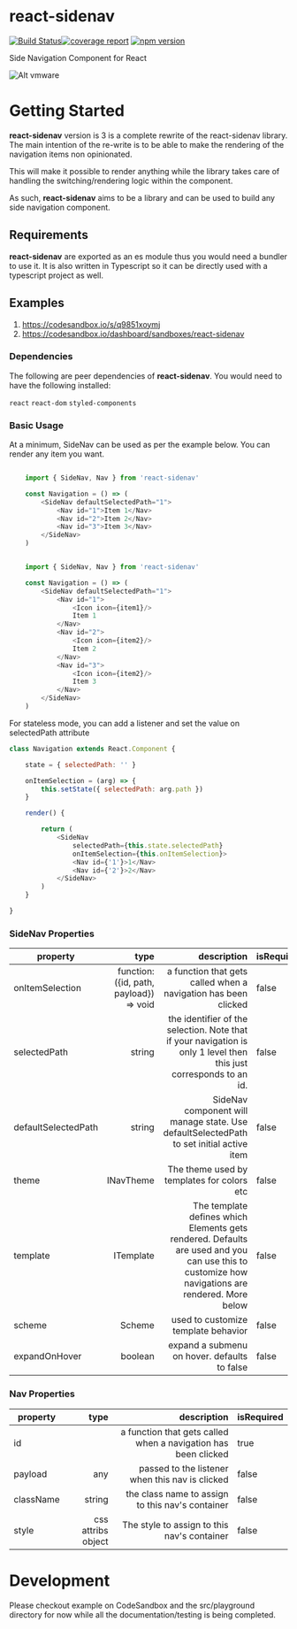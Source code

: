 # react-sidenav

[![Build Status](https://gitlab.com/wmira/react-sidenav/badges/master/build.svg)](https://gitlab.com/wmira/react-sidenav/pipelines)[![coverage report](https://gitlab.com/wmira/react-sidenav/badges/master/coverage.svg)](https://gitlab.com/wmira/react-sidenav/commits/master)
[![npm version](https://badge.fury.io/js/react-sidenav.svg)](https://badge.fury.io/js/react-sidenav)

Side Navigation Component for React

![Alt vmware](https://github.com/wmira/react-sidenav/blob/master/sidenav.png)

# Getting Started

**react-sidenav** version is 3 is a complete rewrite of the react-sidenav library. The main intention
of the re-write is to be able to make the rendering of the navigation items non opinionated.

This will make it possible to render anything while the library takes care of handling the switching/rendering
logic within the component.

As such, **react-sidenav** aims to be a  library and can be used to build any side navigation component.

## Requirements

**react-sidenav** are exported as an es module thus you would need a bundler to use it. It is also written in
Typescript so it can be directly used with a typescript project as well.

## Examples

1. https://codesandbox.io/s/q9851xoymj
2. https://codesandbox.io/dashboard/sandboxes/react-sidenav


### Dependencies

The following are peer dependencies of **react-sidenav**. You would need to have the following installed:

```react```
```react-dom```
```styled-components```

### Basic Usage 

At a minimum, SideNav can be used as per the example below. You can render any item you want.

```javascript

    import { SideNav, Nav } from 'react-sidenav'

    const Navigation = () => (
        <SideNav defaultSelectedPath="1">
            <Nav id="1">Item 1</Nav>
            <Nav id="2">Item 2</Nav>
            <Nav id="3">Item 3</Nav>
        </SideNav>
    )

```

```javascript

    import { SideNav, Nav } from 'react-sidenav'

    const Navigation = () => (
        <SideNav defaultSelectedPath="1">
            <Nav id="1">
                <Icon icon={item1}/>
                Item 1
            </Nav>
            <Nav id="2">
                <Icon icon={item2}/>
                Item 2
            </Nav>
            <Nav id="3">
                <Icon icon={item2}/>
                Item 3
            </Nav>
        </SideNav>
    )

```

For stateless mode, you can add a listener and set the value on selectedPath attribute

```javascript
class Navigation extends React.Component {

    state = { selectedPath: '' }

    onItemSelection = (arg) => {
        this.setState({ selectedPath: arg.path })
    }

    render() {

        return (
            <SideNav 
                selectedPath={this.state.selectedPath} 
                onItemSelection={this.onItemSelection}>
                <Nav id={'1'}>1</Nav>
                <Nav id={'2'}>2</Nav>
            </SideNav>
        )
    }

}

```

### SideNav Properties

| property   |      type      |  description |  isRequired |
|------------|-------------:|------:|-----------------------|
| onItemSelection | function: ({id, path, payload}) => void | a function that gets called when a navigation has been clicked | false |
| selectedPath | string | the identifier of the selection. Note that if your navigation is only 1 level then this just corresponds to an id.  | false |
| defaultSelectedPath | string | SideNav component will manage state. Use defaultSelectedPath to set initial active item | false |
| theme | INavTheme | The theme used by templates for colors etc | false |
| template | ITemplate | The template defines which Elements gets rendered. Defaults are used and you can use this to customize how navigations are rendered. More below | false |
| scheme | Scheme | used to customize template behavior | false |
| expandOnHover | boolean | expand a submenu on hover. defaults to false | false |


### Nav Properties

| property   |      type      |  description |  isRequired |
|------------|-------------:|------:|-----------------------|
| id | | a function that gets called when a navigation has been clicked | true |
| payload | any | passed to the listener when this nav is clicked  | false |
| className | string | the class name to assign to this nav's container | false |
| style | css attribs object | The style to assign to this nav's container | false |


# Development

Please checkout example on CodeSandbox and the src/playground directory for now while
all the documentation/testing is being completed.
